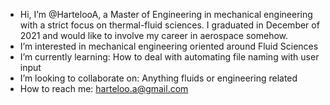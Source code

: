 - Hi, I’m @HartelooA, a Master of Engineering in mechanical engineering with a strict focus on thermal-fluid sciences. I graduated in December of 2021 and would like to involve my career in aerospace somehow.
- I’m interested in mechanical engineering oriented around Fluid Sciences
- I’m currently learning: How to deal with automating file naming with user input
- I’m looking to collaborate on: Anything fluids or engineering related
- How to reach me: harteloo.a@gmail.com

<!---
HartelooA/HartelooA is a ✨ special ✨ repository because its `README.md` (this file) appears on your GitHub profile.
You can click the Preview link to take a look at your changes.
--->

